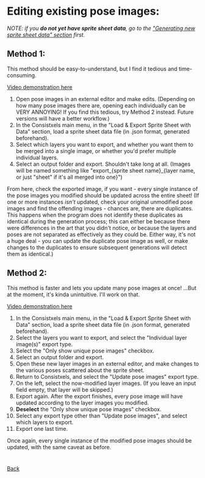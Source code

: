 # Editing existing pose images:

_NOTE: if you **do not yet have sprite sheet data**, go to the ["Generating new sprite sheet data" section](generate_new_sheet_data.md) first._

## Method 1:

This method should be easy-to-understand, but I find it tedious and time-consuming.

[Video demonstration here](https://youtu.be/-zjyEIrN4Fk)

1. Open pose images in an external editor and make edits. (Depending on how many pose images there are, opening each individually can be VERY ANNOYING! If you find this tedious, try Method 2 instead. Future versions will have a better workflow.)
2. In the Consistxels main menu, in the "Load & Export Sprite Sheet with Data" section, load a sprite sheet data file (in .json format, generated beforehand).
3. Select which layers you want to export, and whether you want them to be merged into a single image, or whether you'd prefer multiple individual layers.
4. Select an output folder and export. Shouldn't take long at all. (Images will be named something like "export_{sprite sheet name}_{layer name, or just "sheet" if it's all merged into one}")

From here, check the exported image, if you want - every single instance of the pose images you modified should be updated across the entire sheet! (If one or more instances *isn't* updated, check your original unmodified pose images and find the offending images - chances are, there are duplicates. This happens when the program does not identify these duplicates as identical during the generation process; this can either be because there were differences in the art that you didn't notice, or because the layers and poses are not separated as effectively as they could be. Either way, it's not a huge deal - you can update the duplicate pose image as well, or make changes to the duplicates to ensure subsequent generations will detect them as identical.)

## Method 2:

This method is faster and lets you update many pose images at once! ...But at the moment, it's kinda unintuitive. I'll work on that.

[Video demonstration here](https://youtu.be/zPNESyVfGKQ)

1. In the Consistxels main menu, in the "Load & Export Sprite Sheet with Data" section, load a sprite sheet data file (in .json format, generated beforehand).
2. Select the layers you want to export, and select the "Individual layer image(s)" export type.
3. Select the "Only show unique pose images" checkbox.
4. Select an output folder and export.
5. Open these new layer images in an external editor, and make changes to the various poses scattered about the sprite sheet.
6. Return to Consistxels, and select the "Update pose images" export type.
7. On the left, select the now-modified layer images. (If you leave an input field empty, that layer will be skipped.)
8. Export again. After the export finishes, every pose image will have updated according to the layer images you modified.
9. **Deselect** the "Only show unique pose images" checkbox.
10. Select any export type other than "Update pose images", and select which layers to export.
11. Export one last time.

Once again, every single instance of the modified pose images should be updated, with the same caveat as before.

#
[Back](tutorial_intro.md)